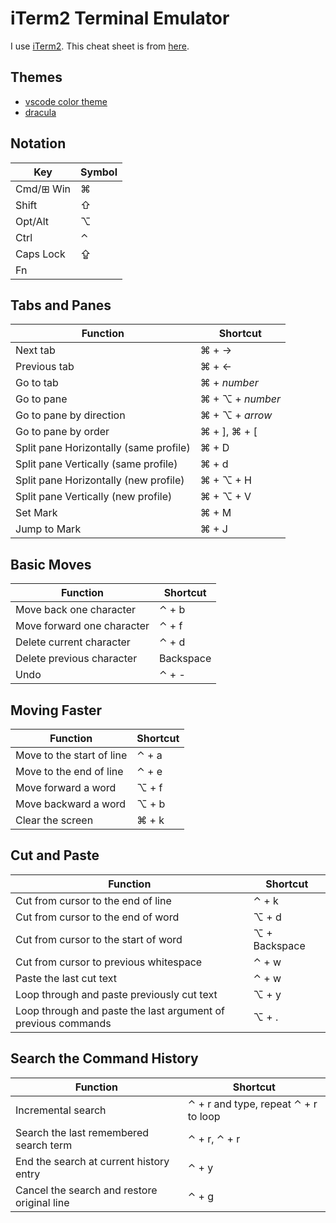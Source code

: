 # iTerm2 Terminal Emulator

I use [iTerm2](https://iterm2.com/). This cheat sheet is from
[here](https://github.com/vikashvverma/Goodies/blob/master/Shortcuts/Iterm2.md).

## Themes

* [vscode color theme](https://github.com/tallpants/vscode-theme-iterm2)
* [dracula](https://github.com/dracula/iterm)

## Notation

Key|Symbol
-|-
Cmd/⊞ Win|⌘
Shift|⇧
Opt/Alt|⌥
Ctrl|⌃
Caps Lock|⇪
Fn|

## Tabs and Panes

Function|Shortcut
--------|-------
Next tab | ⌘ + →
Previous tab | ⌘ + ←
Go to tab | ⌘ + _number_
Go to pane|⌘ + ⌥ + _number_
Go to pane by direction|⌘ + ⌥ + _arrow_
Go to pane by order| ⌘ + ], ⌘ + [
Split pane Horizontally (same profile) | ⌘ + D
Split pane Vertically (same profile) | ⌘ + d
Split pane Horizontally (new profile) | ⌘ + ⌥ + H
Split pane Vertically (new profile) | ⌘ + ⌥ + V
Set Mark | ⌘ + M
Jump to Mark | ⌘ + J

## Basic Moves

Function|Shortcut
--------|--------
Move back one character | ⌃ + b
Move forward one character | ⌃ + f
Delete current character | ⌃ + d
Delete previous character | Backspace
Undo | ⌃ + -

## Moving Faster

Function|Shortcut
--------|--------
Move to the start of line | ⌃ + a
Move to the end of line | ⌃ + e
Move forward a word | ⌥ + f
Move backward a word | ⌥ + b
Clear the screen | ⌘ + k

## Cut and Paste

Function|Shortcut
--------|--------
Cut from cursor to the end of line | ⌃ + k
Cut from cursor to the end of word | ⌥ + d
Cut from cursor to the start of word | ⌥ + Backspace
Cut from cursor to previous whitespace | ⌃ + w
Paste the last cut text | ⌃ + w
Loop through and paste previously cut text | ⌥ + y
Loop through and paste the last argument of previous commands | ⌥ + .

## Search the Command History

Function|Shortcut
--------|--------
Incremental search| ⌃ + r and type, repeat ⌃ + r to loop
Search the last remembered search term | ⌃ + r, ⌃ + r
End the search at current history entry | ⌃ + y
Cancel the search and restore original line | ⌃ + g
